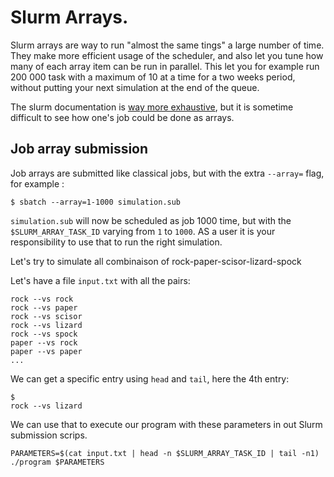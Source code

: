 # Slurm Arrays. 


Slurm arrays are way to run "almost the same tings" a large number of time.
They make more efficient usage of the scheduler, and also let you tune how many
of each array item can be run in parallel. This let you for example run 200 000
task with a maximum of 10 at a time for a two weeks period, without putting
your next simulation at the end of the queue.

The slurm documentation is [way more
exhaustive](https://slurm.schedmd.com/job_array.html), but it is sometime
difficult to see how one's job could be done as arrays.

## Job array submission

Job arrays are submitted like classical jobs, but with the extra `--array=` flag, for example :

```
$ sbatch --array=1-1000 simulation.sub 
```

`simulation.sub` will now be scheduled as job 1000 time, but with the
`$SLURM_ARRAY_TASK_ID` varying from `1` to `1000`. AS a user it is your
responsibility  to use that to run the right simulation. 

Let's try to simulate all combinaison of rock-paper-scisor-lizard-spock

Let's have a file `input.txt` with all the pairs: 

```
rock --vs rock
rock --vs paper
rock --vs scisor
rock --vs lizard
rock --vs spock
paper --vs rock
paper --vs paper
...
```

We can get a specific entry using `head` and `tail`, here the 4th entry:

```
$ 
rock --vs lizard
```

We can use that to execute our program with these parameters in out Slurm submission scrips.

```
PARAMETERS=$(cat input.txt | head -n $SLURM_ARRAY_TASK_ID | tail -n1)
./program $PARAMETERS
```
